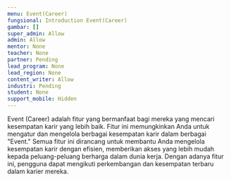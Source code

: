 ```yaml
---
menu: Event(Career)
fungsional: Introduction Event(Career)
gambar: []
super_admin: Allow
admin: Allow
mentor: None
teacher: None
partner: Pending
lead_program: None
lead_region: None
content_writer: Allow
industri: Pending
student: None
support_mobile: Hidden
---
```

Event (Career) adalah fitur yang bermanfaat bagi mereka yang mencari kesempatan karir yang lebih baik. Fitur ini memungkinkan Anda untuk mengatur dan mengelola berbagai kesempatan karir dalam berbagai "Event." Semua fitur ini dirancang untuk membantu Anda mengelola kesempatan karir dengan efisien, memberikan akses yang lebih mudah kepada peluang-peluang berharga dalam dunia kerja. Dengan adanya fitur ini, pengguna dapat mengikuti perkembangan dan kesempatan terbaru dalam karier mereka.